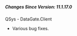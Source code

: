 <h5 id="SinceVersion">Changes Since Version: 11.1.17.0</h5>

<span class="changeNoteHeading">QSys - DataGate.Client</span>
<ul>
    <li>Various bug fixes.</li>
</ul>

